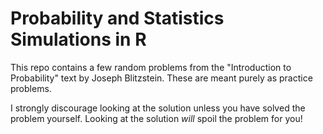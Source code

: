 # Probability and Statistics Simulations in R

This repo contains a few random problems from the "Introduction to Probability" text by Joseph Blitzstein. These are meant purely as practice problems. 

I strongly discourage looking at the solution unless you have solved the problem yourself. Looking at the solution *will* spoil the problem for you! 
